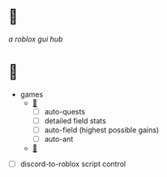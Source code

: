 # 🌙
*a roblox gui hub*
# 📝
- games
	- [🐝](https://www.roblox.com/games/1537690962)
		- [ ] auto-quests
		- [ ] detailed field stats
		- [ ] auto-field (highest possible gains)
		- [ ] auto-ant
	- [🍈](https://www.roblox.com/games/2753915549)
- [ ] discord-to-roblox script control
